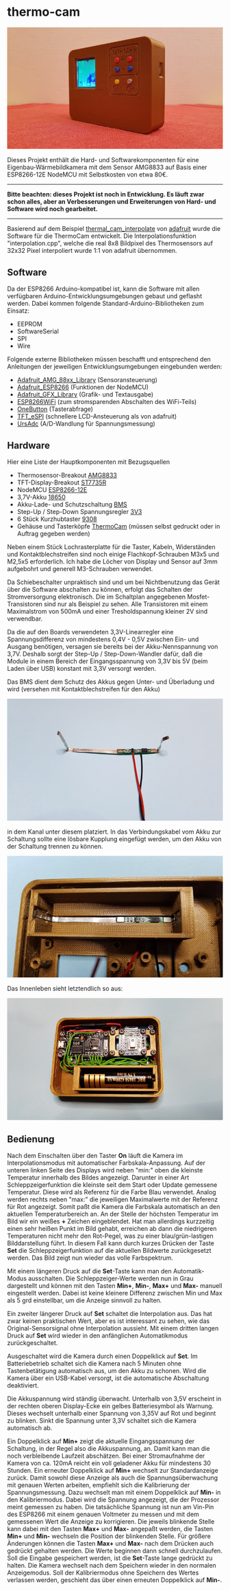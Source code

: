 # thermo-cam

![ThermoCam](pictures/tc_side.jpg)

Dieses Projekt enthält die Hard- und Softwarekomponenten für eine Eigenbau-Wärmebildkamera mit dem Sensor AMG8833 auf Basis einer ESP8266-12E NodeMCU mit Selbstkosten von etwa 80€.

----------

**Bitte beachten: dieses Projekt ist noch in Entwicklung. Es läuft zwar schon alles, aber an Verbesserungen und Erweiterungen von Hard- und Software wird noch 
gearbeitet.** 

----------

Basierend auf dem Beispiel [thermal\_cam\_interpolate](https://github.com/adafruit/Adafruit_AMG88xx/tree/master/examples/thermal_cam_interpolate "thermal_cam_interpolate") von [adafruit](https://www.adafruit.com/) wurde die Software für die ThermoCam entwickelt. Die Interpolationsfunktion "interpolation.cpp", welche die real 8x8 Bildpixel des Thermosensors auf 32x32 Pixel interpoliert wurde 1:1 von adafruit übernommen.

## Software 

Da der ESP8266 Arduino-kompatibel ist, kann die Software mit allen verfügbaren Arduino-Entwicklungsumgebungen gebaut und geflasht werden.
Dabei kommen folgende Standard-Arduino-Bibliotheken zum Einsatz:

- EEPROM
- SoftwareSerial
- SPI
- Wire

Folgende externe Bibliotheken müssen beschafft und entsprechend den Anleitungen der jeweiligen Entwicklungsumgebungen eingebunden werden:

- [Adafruit\_AMG_88xx\_Library](https://github.com/adafruit/Adafruit_AMG88xx) (Sensoransteuerung)
- [Adafruit\_ESP8266](https://github.com/adafruit/Adafruit_ESP8266) (Funktionen der NodeMCU)
- [Adafruit\_GFX\_Library](https://github.com/adafruit/Adafruit-GFX-Library) (Grafik- und Textausgabe)
- [ESP8266WiFi](https://github.com/esp8266/Arduino) (zum stromsparenden Abschalten des WiFi-Teils)
- [OneButton](https://github.com/mathertel/OneButton) (Tasterabfrage)
- [TFT_eSPI](https://github.com/Bodmer/TFT_eSPI) (schnellere LCD-Ansteuerung als von adafruit)
- [UrsAdc](http://bienonline.magix.net/public/esp8266-adc.html) (A/D-Wandlung für Spannungsmessung)

## Hardware 

Hier eine Liste der Hauptkomponenten mit Bezugsquellen

- Thermosensor-Breakout [AMG8833](https://www.adafruit.com/product/3538)
- TFT-Display-Breakout [ST7735R](https://www.adafruit.com/product/2088) 
- NodeMCU [ESP8266-12E](https://www.aliexpress.com/item/1pcs-NodeMCU-V3-Lua-WIFI-module-integration-of-ESP8266-extra-memory-32M-Flash-USB-serial-CH340G/32813713134.html)
- 3,7V-Akku [18650](https://www.aliexpress.com/item/2PCS-3-7V-4200mAh-18650-MICKTICK-Battery-lithium-Li-Ion-Rechargeable-Large-Capacity-Batteries-batteria-T6/32803586525.html)
- Akku-Lade- und Schutzschaltung [BMS](https://www.aliexpress.com/item/1S-3-7V-3A-li-ion-BMS-PCM-battery-protection-board-pcm-for-18650-lithium-ion/32673915806.html)
- Step-Up / Step-Down Spannungsregler [3V3](https://www.aliexpress.com/item/mini-2-in-1-DC-DC-Step-Down-Step-Up-Converter-1-8V-5V-to-3/32764847210.html) 
- 6 Stück Kurzhubtaster [9308](https://www.reichelt.com/fr/en/Switches-Tactile/TASTER-9308/3/index.html?ACTION=3&GROUPID=7587&ARTICLE=44532&START=0&OFFSET=16&)
- Gehäuse und Tasterköpfe [ThermoCam](https://www.thingiverse.com/thing:2813276) (müssen selbst gedruckt oder in Auftrag gegeben werden)

Neben einem Stück Lochrasterplatte für die Taster, Kabeln, Widerständen und Kontaktblechstreifen sind noch einige Flachkopf-Schrauben M3x5 und M2,5x5 erforderlich. Ich habe die Löcher von Display und Sensor auf 3mm aufgebohrt und generell M3-Schrauben verwendet. 

Da Schiebeschalter unpraktisch sind und um bei Nichtbenutzung das Gerät über die Software abschalten zu können, erfolgt das Schalten der Stromversorgung elektronisch. Die im Schaltplan angegebenen Mosfet-Transistoren sind nur als Beispiel zu sehen. Alle Transistoren mit einem Maximalstrom von 500mA und einer Tresholdspannung kleiner 2V sind verwendbar. 

Da die auf den Boards verwendeten 3,3V-Linearregler eine Spannungsdifferenz von mindestens 0,4V - 0,5V zwischen Ein- und Ausgang benötigen, versagen sie bereits bei der Akku-Nennspannung von 3,7V. Deshalb sorgt der Step-Up / Step-Down-Wandler dafür, daß die Module in einem Bereich der Eingangsspannung von 3,3V bis 5V (beim Laden über USB) konstant mit 3,3V versorgt werden.

Das BMS dient dem Schutz des Akkus gegen Unter- und Überladung und wird (versehen mit Kontaktblechstreifen für den Akku) 

![BMS](pictures/tc_bms.jpg)

in dem Kanal unter diesem platziert. In das Verbindungskabel vom Akku zur Schaltung sollte eine lösbare Kupplung eingefügt werden, um den Akku von der Schaltung trennen zu können. 

![BMS unter Akku](pictures/tc_battcase.jpg)

Das Innenleben sieht letztendlich so aus:

![Innenleben](pictures/tc_inner.jpg)


## Bedienung

Nach dem Einschalten über den Taster **On** läuft die Kamera im Interpolationsmodus mit automatischer Farbskala-Anpassung. Auf der unteren linken Seite des Displays wird neben "min:" oben die kleinste Temperatur innerhalb des Bildes angezeigt. Darunter in einer Art Schleppzeigerfunktion die kleinste seit dem Start oder Update gemessene Temperatur. Diese wird als Referenz für die Farbe Blau verwendet. Analog werden rechts neben "max:" die jeweiligen Maximalwerte mit der Referenz für Rot angezeigt. Somit paßt die Kamera die Farbskala automatisch an den aktuellen Temperaturbereich an. An der Stelle der höchsten Temperatur im Bild wir ein weißes **+** Zeichen eingeblendet.
Hat man allerdings kurzzeitig einen sehr heißen Punkt im Bild gehabt, erreichen ab dann die niedrigeren Temperaturen nicht mehr den Rot-Pegel, was zu einer blau/grün-lastigen Bilddarstellung führt. In diesem Fall kann durch kurzes Drücken der Taste **Set** die Schleppzeigerfunktion auf die aktuellen Bildwerte zurückgesetzt werden. Das Bild zeigt nun wieder das volle Farbspektrum.  

Mit einem längeren Druck auf die **Set**-Taste kann man den Automatik-Modus ausschalten. Die Schleppzeiger-Werte werden nun in Grau dargestellt und können mit den Tasten **Min+**, **Min-**, **Max+** und **Max-** manuell eingestellt werden. Dabei ist keine kleinere Differenz zwischen Min und Max als 5 grd einstellbar, um die Anzeige sinnvoll zu halten.

Ein zweiter längerer Druck auf **Set** schaltet die Interpolation aus. Das hat zwar keinen praktischen Wert, aber es ist interessant zu sehen, wie das Original-Sensorsignal ohne Interpolation aussieht. Mit einem dritten langen Druck auf **Set** wird wieder in den anfänglichen Automatikmodus zurückgeschaltet. 

Ausgeschaltet wird die Kamera durch einen Doppelklick auf **Set**. Im Batteriebetrieb schaltet sich die Kamera nach 5 Minuten ohne Tastenbetätigung automatisch aus, um den Akku zu schonen. Wird die Kamera über ein USB-Kabel versorgt, ist die automatische Abschaltung deaktiviert.  

Die Akkuspannung wird ständig überwacht. Unterhalb von 3,5V erscheint in der rechten oberen Display-Ecke ein gelbes Batteriesymbol als Warnung. Dieses wechselt unterhalb einer Spannung von 3,35V auf Rot und beginnt zu blinken. Sinkt die Spannung unter 3,3V schaltet sich die Kamera automatisch ab.  
 
Ein Doppelklick auf **Min+** zeigt die aktuelle Eingangsspannung der Schaltung, in der Regel also die Akkuspannung, an. Damit kann man die noch verbleibende Laufzeit abschätzen.  Bei einer Stromaufnahme der Kamera von ca. 120mA reicht ein voll geladener Akku für mindestens 30 Stunden. Ein erneuter Doppelklick auf **Min+** wechselt zur Standardanzeige zurück. Damit sowohl diese Anzeige als auch die Spannungsüberwachung mit genauen Werten arbeiten, empfiehlt sich die Kalibrierung der Spannungsmessung. Dazu wechselt man mit einem Doppelklick auf **Min-** in den Kalibriermodus. Dabei wird die Spannung angezeigt, die der Prozessor meint gemessen zu haben. Die tatsächliche Spannung ist nun am Vin-Pin des ESP8266 mit einem genauen Voltmeter zu messen und mit dem gemessenen Wert die Anzeige zu korrigieren. Die jeweils blinkende Stelle kann dabei mit den Tasten **Max+** und **Max-** angepaßt werden, die Tasten **Min+** und **Min-** wechseln die Position der blinkenden Stelle. Für größere Änderungen können die Tasten **Max+** und **Max-** nach dem Drücken auch gedrückt gehalten werden. Die Werte beginnen dann schnell durchzulaufen.  
Soll die Eingabe gespeichert werden, ist die **Set**-Taste lange gedrückt zu halten. Die Kamera wechselt nach dem Speichern wieder in den normalen Anzeigemodus. Soll der Kalibriermodus ohne Speichern des Wertes verlassen werden, geschieht das über einen erneuten Doppelklick auf **Min-**.